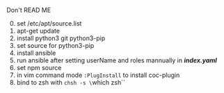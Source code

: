 Don't READ ME

0. set /etc/apt/source.list
1. apt-get update
2. install python3 git python3-pip
3. set source for python3-pip
4. install ansible
5. run ansible after setting userName and roles mannually in ***index.yaml***
6. set npm source
7. in vim command mode `:PlugInstall` to install coc-plugin
8. bind to zsh with `chsh -s \`which zsh\``

